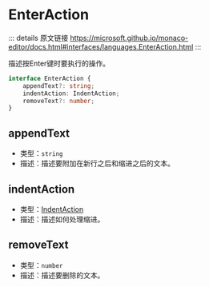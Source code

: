 # EnterAction

<backTop />
        
::: details 原文链接
https://microsoft.github.io/monaco-editor/docs.html#interfaces/languages.EnterAction.html
:::

描述按Enter键时要执行的操作。

```ts
interface EnterAction {
    appendText?: string;
    indentAction: IndentAction;
    removeText?: number;
}
```

## appendText
- 类型：`string`
- 描述：描述要附加在新行之后和缩进之后的文本。
## indentAction
- 类型：[IndentAction](/api/languages/IndentAction.md)
- 描述：描述如何处理缩进。
## removeText
- 类型：`number`
- 描述：描述要删除的文本。